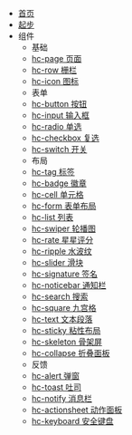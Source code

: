 * [首页](/)
* [起步](../../README)
* 组件
  * 基础
  * [hc-page 页面](../../src/components/hc-page/readme)
  * [hc-row 栅栏](../../src/components/hc-row/readme)
  * [hc-icon 图标](../../src/components/hc-icon/readme)
  * 表单
  * [hc-button 按钮](../../src/components/hc-button/readme)
  * [hc-input 输入框](../../src/components/hc-input/readme)
  * [hc-radio 单选](../../src/components/hc-radio/readme)
  * [hc-checkbox 复选](../../src/components/hc-checkbox/readme)
  * [hc-switch 开关](../../src/components/hc-switch/readme)
  * 布局
  * [hc-tag 标签](../../src/components/hc-tag/readme)
  * [hc-badge 徽章](../../src/components/hc-badge/readme)
  * [hc-cell 单元格](../../src/components/hc-cell/readme)
  * [hc-form 表单布局](../../src/components/hc-form/readme)
  * [hc-list 列表](../../src/components/hc-list/readme)
  * [hc-swiper 轮播图](../../src/components/hc-swiper/readme)
  * [hc-rate 星星评分](../../src/components/hc-rate/readme)
  * [hc-ripple 水波纹](../../src/components/hc-ripple/readme)
  * [hc-slider 滑块](../../src/components/hc-slider/readme)
  * [hc-signature 签名](../../src/components/hc-signature/readme)
  * [hc-noticebar 通知栏](../../src/components/hc-noticebar/readme)
  * [hc-search 搜索](../../src/components/hc-search/readme)
  * [hc-square 九宫格](../../src/components/hc-square/readme)
  * [hc-text 文本段落](../../src/components/hc-text/readme)
  * [hc-sticky 粘性布局](../../src/components/hc-sticky/readme)
  * [hc-skeleton 骨架屏](../../src/components/hc-skeleton/readme)
  * [hc-collapse 折叠面板](../../src/components/hc-collapse/readme)
  * 反馈
  * [hc-alert 弹窗](../../src/components/hc-alert/readme)
  * [hc-toast 吐司](../../src/components/hc-toast/readme)
  * [hc-notify 消息栏](../../src/components/hc-notify/readme)
  * [hc-actionsheet 动作面板](../../src/components/hc-actionsheet/readme)
  * [hc-keyboard 安全键盘](../../src/components/hc-keyboard/readme)